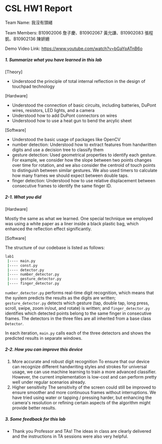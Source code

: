 # CSL HW1 Report

Team Name: 我沒有頭緒

Team Members: B10902006 詹子慶、B10902067 黃允謙、B10902083 張程凱、B10902136 陳妍姍

Demo Video Link: https://www.youtube.com/watch?v=bGaYpATnB6o

##### 1. Summarize what you have learned in this lab

[Theory]

* Understood the principle of total internal reflection in the design of touchpad technology

[Hardware]

* Understood the connection of basic circuits, including batteries, DuPont wires, resistors, LED lights, and a camera
* Understood how to add DuPont connectors on wires
* Understood how to use a heat gun to bend the arcylic sheet

[Software]

* Understood the basic usage of packages like OpenCV
* number detection:
  Understood how to extract features from handwritten digits and use a decision tree to classify them
* gesture detection:
  Used geometrical properties to identify each gesture. For example, we consider how the slope between two points changes over time for rotation, and we also consider the centroid of touch points to distinguish between similar gestures. We also used timers to calculate how many frames we should expect between double taps.
* finger detection:
  Understood how to use relative displacement between consecutive frames to identify the same finger ID.

<div style="page-break-after: always;"></div>

##### 2-1. What you did

[Hardware]

Mostly the same as what we learned. One special technique we employed was using a white paper as a liner inside a black plastic bag, which enhanced the reflection effect significantly.

[Software]

The structure of our codebase is listed as follows:

```cmd
lab1
 |---- main.py
 |---- const.py
 |---- detector.py
 |---- number_detector.py
 |---- gesture_detector.py
 |---- finger_detector.py
```

`number_detector.py` performs real-time digit recognition, which means that the system predicts the results as the digits are written; `gesture_detector.py` detects which gesture (tap, double tap, long press, scroll, swipe, zoom in/out, and rotate) is written; and `finger_detector.py` identifies which detected points belong to the same finger in consecutive frames. The detectors in the three files are all inherited from a base class `Detector`.

In each iteration, `main.py` calls each of the three detectors and shows the predicted results in separate windows.

##### 2-2. How you can improve this device

1. More accurate and robust digit recognition
   To ensure that our device can recognize different handwriting styles and strokes for universal usage, we can use machine learning to train a more advanced classifier. However, the current implementation is low-cost and can perform pretty well under regular scenarios already.
2. Higher sensitivity
   The sensitivity of the screen could still be improved to ensure smoother and more continuous frames without interruptions. We have tried using water or tapping / pressing harder, but enhancing the camera's resolution or refining certain aspects of the algorithm might provide better results.

##### 3. Some feedback for this lab

* Thank you Professor and TAs! The ideas in class are clearly delivered and the instructions in TA sessions were also very helpful.